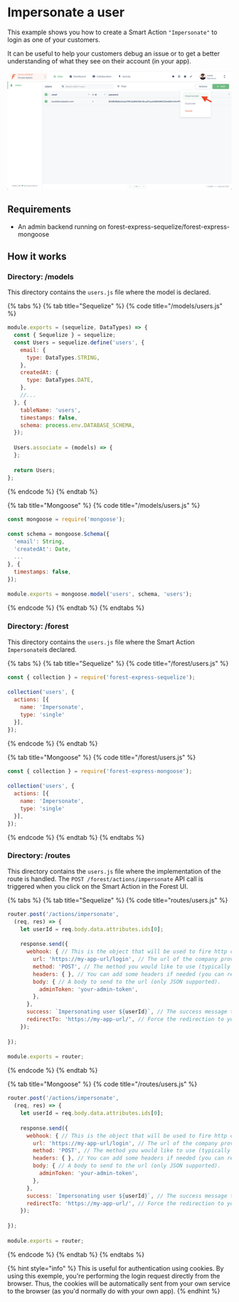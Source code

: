 # Impersonate a user



This example shows you how to create a Smart Action `"Impersonate"` to login as one of your customers.

It can be useful to help your customers debug an issue or to get a better understanding of what they see on their account (in your app).

![](<../../../.gitbook/assets/image (495).png>)

## Requirements

* An admin backend running on forest-express-sequelize/forest-express-mongoose

## How it works

### Directory: /models

This directory contains the `users.js` file where the model is declared.

{% tabs %}
{% tab title="Sequelize" %}
{% code title="/models/users.js" %}
```javascript
module.exports = (sequelize, DataTypes) => {
  const { Sequelize } = sequelize;
  const Users = sequelize.define('users', {
    email: {
      type: DataTypes.STRING,
    },
    createdAt: {
      type: DataTypes.DATE,
    },
    //...
  }, {
    tableName: 'users',
    timestamps: false,
    schema: process.env.DATABASE_SCHEMA,
  });
​
  Users.associate = (models) => {
  };
​
  return Users;
};
```
{% endcode %}
{% endtab %}

{% tab title="Mongoose" %}
{% code title="/models/users.js" %}
```javascript
const mongoose = require('mongoose');

const schema = mongoose.Schema({
  'email': String,
  'createdAt': Date,
  ...
}, {
  timestamps: false,
});

module.exports = mongoose.model('users', schema, 'users');
```
{% endcode %}
{% endtab %}
{% endtabs %}

### **Directory: /forest**

This directory contains the `users.js` file where the Smart Action `Impersonate`is declared.

{% tabs %}
{% tab title="Sequelize" %}
{% code title="/forest/users.js" %}
```javascript
const { collection } = require('forest-express-sequelize');

collection('users', {
  actions: [{
    name: 'Impersonate',
    type: 'single'
  }],
});
```
{% endcode %}
{% endtab %}

{% tab title="Mongoose" %}
{% code title="/forest/users.js" %}
```javascript
const { collection } = require('forest-express-mongoose');

collection('users', {
  actions: [{
    name: 'Impersonate',
    type: 'single'
  }],
});
```
{% endcode %}
{% endtab %}
{% endtabs %}

### **Directory: /routes**

This directory contains the `users.js` file where the implementation of the route is handled. The `POST /forest/actions/impersonate` API call is triggered when you click on the Smart Action in the Forest UI.&#x20;

{% tabs %}
{% tab title="Sequelize" %}
{% code title="routes/users.js" %}
```javascript
router.post('/actions/impersonate',
  (req, res) => {
    let userId = req.body.data.attributes.ids[0];
​
    response.send({
      webhook: { // This is the object that will be used to fire http calls.
        url: 'https://my-app-url/login', // The url of the company providing the service.
        method: 'POST', // The method you would like to use (typically a POST).
        headers: { }, // You can add some headers if needed (you can remove it).
        body: { // A body to send to the url (only JSON supported).
          adminToken: 'your-admin-token',
        },
      },
      success: `Impersonating user ${userId}`, // The success message that will be toasted.
      redirectTo: 'https://my-app-url/', // Force the redirection to your app if needed.
    });
​
});
​
module.exports = router;
```
{% endcode %}
{% endtab %}

{% tab title="Mongoose" %}
{% code title="/routes/users.js" %}
```javascript
router.post('/actions/impersonate',
  (req, res) => {
    let userId = req.body.data.attributes.ids[0];

    response.send({
      webhook: { // This is the object that will be used to fire http calls.
        url: 'https://my-app-url/login', // The url of the company providing the service.
        method: 'POST', // The method you would like to use (typically a POST).
        headers: { }, // You can add some headers if needed (you can remove it).
        body: { // A body to send to the url (only JSON supported).
          adminToken: 'your-admin-token',
        },
      },
      success: `Impersonating user ${userId}`, // The success message that will be toasted.
      redirectTo: 'https://my-app-url/', // Force the redirection to your app if needed.
    });

});

module.exports = router;
```
{% endcode %}
{% endtab %}
{% endtabs %}

{% hint style="info" %}
This is useful for authentication using cookies. By using this exemple, you're performing the login request directly from the browser. Thus, the cookies will be automatically sent from your own service to the browser (as you'd normally do with your own app).
{% endhint %}
